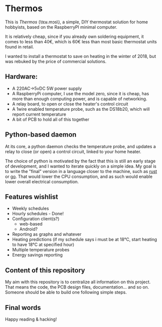 # Thermos

This is *Thermos* (\tɛʁ.mɔs\\), a simple, DIY thermostat solution for home hobbyists, based on the RaspberryPI minimal computer.

It is relatively cheap, since if you already own soldering equipment, it comes to less than 40€, which is 60€ less than most basic thermostat units found in retail.

I wanted to install a thermostat to save on heating in the winter of 2018, but was rebuked by the price of commercial solutions.

## Hardware:

- A 220AC->5vDC 5W power supply
- A RaspberryPi computer, I use the model zero, since it is cheap, has more than enough computing power, and is capable of networking.
- A relay board, to open or close the heater's control circuit
- A 1wire enabled temperature probe, such as the DS18b20, which will report current temperature
- A bit of PCB to hold all of this together

## Python-based daemon

At its core, a python daemon checks the temperature probe, and updates a relay to close (or open) a control circuit, linked to your home heater.

The choice of python is motivated by the fact that this is still an early stage of development, and I wanted to iterate quickly on a simple idea. My goal is to write the "final" version in a language closer to the machine, such as [rust](https://rustlang.org) or [go](https://golang.org). That would lower the CPU consumption, and as such would enable lower overall electrical consumption.


## Features wishlist

- Weekly schedules
- Hourly schedules - Done!
- Configuration client(s?)
  - web-based
  - Android?
- Reporting as graphs and whatever
- Heating predictions (if my schedule says i must be at 18°C, start heating to have 18°C at specified hour)
- Multiple temperature probes
- Energy savings reporting

## Content of this repository

My aim with this repository is to centralize all information on this project. That means the code, the PCB design files, documentation... and so on. Someone should be able to build one following simple steps.

## Final words

Happy reading & hacking!
